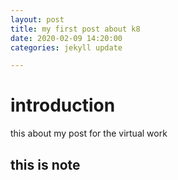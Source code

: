```yaml
---
layout: post
title: my first post about k8
date: 2020-02-09 14:20:00
categories: jekyll update

---
```


# introduction 
this about my post for the virtual work 
## this is note 

